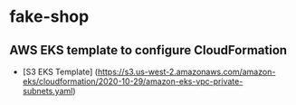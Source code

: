 # fake-shop

## AWS EKS template to configure CloudFormation
- [S3 EKS Template] (https://s3.us-west-2.amazonaws.com/amazon-eks/cloudformation/2020-10-29/amazon-eks-vpc-private-subnets.yaml)
